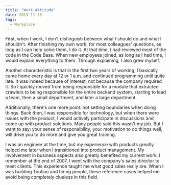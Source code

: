 ```yaml
---
title: "Work Attitude"
date: 2019-11-25
tags:
  - Workplace
---
```


First, when I work, I don't distinguish between what I should do and what I shouldn't. After finishing my own work, for most colleagues' questions, as long as I can help solve them, I do it. At that time, I had reviewed most of the code in the Code Base. When new employees joined, as long as I had time, I would explain everything to them. Through explaining, I also grew myself.

Another characteristic is that in the first two years of working, I basically came home every day at 12 or 1 a.m. and continued programming until quite late. It was indeed because of interest, not because the company required it. So I quickly moved from being responsible for a module that extracted crawlers to being responsible for the entire backend system, starting to lead a team, then a small department, and later a large department.

Additionally, there's one more point: not setting boundaries when doing things. Back then, I was responsible for technology, but when there were issues with the product, I would actively participate in discussions and come up with product solutions. Many people said this wasn't my job. But I want to say: your sense of responsibility, your motivation to do things well, will drive you to do more and give you great training.

I was an engineer at the time, but my experience with products greatly helped me later when I transitioned into product management. My involvement in business aspects also greatly benefited my current work. I remember at the end of 2007, I went with the company's sales director to meet clients. This experience taught me what good sales really are. When I was building Toutiao and hiring people, these reference cases helped me avoid being completely clueless in this field.

